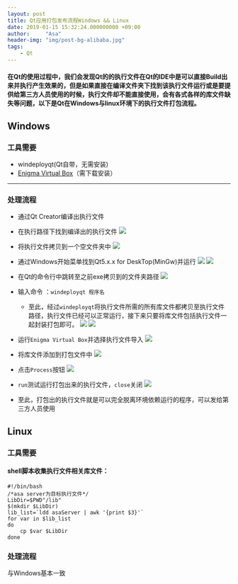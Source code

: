 ```yaml
---
layout: post
title: Qt应用打包发布流程Windows && Linux
date: 2019-01-15 15:32:24.000000000 +09:00
author:     "Asa"
header-img: "img/post-bg-alibaba.jpg"
tags:
    - Qt
---
```


#### 在Qt的使用过程中，我们会发现Qt的的执行文件在Qt的IDE中是可以直接Build出来并执行产生效果的，但是如果直接在编译文件夹下找到该执行文件运行或是要提供给第三方人员使用的时候，执行文件却不能直接使用，会有各式各样的库文件缺失等问题，以下是Qt在Windows与linux环境下的执行文件打包流程。
## Windows
### 工具需要
* windeployqt(Qt自带，无需安装)
* [Enigma Virtual Box](https://enigmaprotector.com/en/downloads.html)（需下载安装）

---

### 处理流程
* 通过Qt Creator编译出执行文件
* 在执行路径下找到编译出的执行文件
![](/img/2019-01-15-qt-packge-app/1.png)
* 将执行文件拷贝到一个空文件夹中
![](/img/2019-01-15-qt-packge-app/2.png)
* 通过Windows开始菜单找到Qt5.x.x for DeskTop(MinGw)并运行
![](/img/2019-01-15-qt-packge-app/3.png)
![](/img/2019-01-15-qt-packge-app/4.png)

* 在Qt的命令行中跳转至之前exe拷贝到的文件夹路径
![](/img/2019-01-15-qt-packge-app/5.png)
* 输入命令 ：`windeployqt 程序名`
    - 至此，经过`windeployqt`将执行文件所需的所有库文件都拷贝至执行文件路径，执行文件已经可以正常运行，接下来只要将库文件包括执行文件一起封装打包即可。
![](/img/2019-01-15-qt-packge-app/6.png)
![](/img/2019-01-15-qt-packge-app/7.png)
* 运行`Enigma Virtual Box`并选择执行文件导入
![](/img/2019-01-15-qt-packge-app/8.png)
* 将库文件添加到打包文件中
![](/img/2019-01-15-qt-packge-app/9.png)
* 点击`Process`按钮
![](/img/2019-01-15-qt-packge-app/10.png)
* `run`测试运行打包出来的执行文件，`close`关闭
![](/img/2019-01-15-qt-packge-app/11.png)
* 至此，打包出的执行文件就是可以完全脱离环境依赖运行的程序，可以发给第三方人员使用

## Linux
### 工具需要
#### shell脚本收集执行文件相关库文件：
```
#!/bin/bash
/*asa server为目标执行文件*/
LibDir=$PWD"/lib"
$(mkdir $LibDir)
lib_list=`ldd asaServer | awk '{print $3}'`
for var in $lib_list
do
    cp $var $LibDir
done
```

### 处理流程
与Windows基本一致